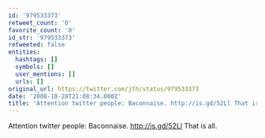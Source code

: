 ```yaml
---
id: '979533373'
retweet_count: '0'
favorite_count: '0'
id_str: '979533373'
retweeted: false
entities:
  hashtags: []
  symbols: []
  user_mentions: []
  urls: []
original_url: https://twitter.com/jth/status/979533373
date: '2008-10-28T21:08:34.000Z'
title: 'Attention twitter people: Baconnaise. http://is.gd/52Ll That is all.'
---
```


Attention twitter people: Baconnaise. http://is.gd/52Ll That is all.
